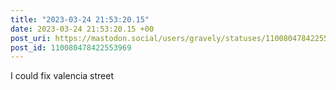 ```yaml
---
title: "2023-03-24 21:53:20.15"
date: 2023-03-24 21:53:20.15 +00
post_uri: https://mastodon.social/users/gravely/statuses/110080478422553969
post_id: 110080478422553969
---
```

I could fix valencia street


